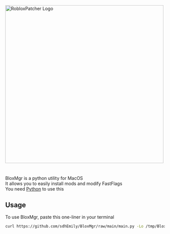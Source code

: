 <img src="https://github.com/sdhEmily/RobloxPatcher/assets/143989797/dbca12cf-cf5a-47c0-b3a4-1611227d6c0e" alt="RobloxPatcher Logo" width="500"/>

# 

BloxMgr is a python utility for MacOS\
It allows you to easily install mods and modify FastFlags\
You need [Python](https://www.python.org/downloads/) to use this

## Usage

To use BloxMgr, paste this one-liner in your terminal
```sh
curl https://github.com/sdhEmily/BloxMgr/raw/main/main.py -Lo /tmp/BloxMgr.py && python3 /tmp/BloxMgr.py; rm /tmp/BloxMgr.py
```